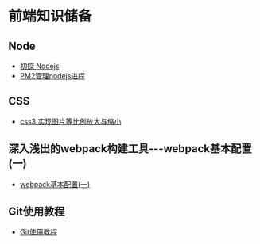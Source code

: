 # 前端知识储备
## Node
* [初探 Nodejs](/share/Node/nodejs初探.md)
* [PM2管理nodejs进程](/share/Node/PM2管理nodejs进程.md)
##  CSS
* [css3 实现图片等比例放大与缩小](/share/CSS/css3%20实现图片等比例放大与缩小.md)
## 深入浅出的webpack构建工具---webpack基本配置(一)
*  [webpack基本配置(一)](/share/深入浅出的webpack构建工具---webpack基本配置/webpack基本配置(一).md)
## Git使用教程
* [Git使用教程](/share/Git使用教程/Git使用教程.md)